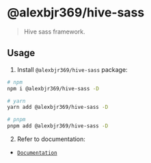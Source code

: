 # @alexbjr369/hive-sass

> Hive sass framework.

## Usage

1. Install `@alexbjr369/hive-sass` package:

```bash
# npm
npm i @alexbjr369/hive-sass -D

# yarn
yarn add @alexbjr369/hive-sass -D

# pnpm
pnpm add @alexbjr369/hive-sass -D
```

2. Refer to documentation:

- [`Documentation`](https://alexbleggi.netlify.app/hive/docs/css/getting-started/download)
